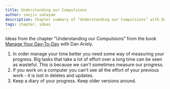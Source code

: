 ```yaml
---
title: Understanding our Compulsions
author: sanjiv sahayam
description: Chapter summary of "Understanding our Compulsions" with Dan Ariely
tags: chapter, ideas
---
```

Ideas from the chapter "Understanding our Compulsions" from the book [Manage Your Day-To-Day](http://99u.com/book/manage-your-day-to-day-2) with Dan Ariely.

1. In order manage your time better you need some way of measuring your progress. Big tasks that take a lot of effort over a long time can be seen as wasteful. This is because we can't sometimes measure our progress.
2. If you work on a computer you can't see all the effort of your previous work - it is lost in deletes and updates.
3. Keep a diary of your progress. Keep older versions around.